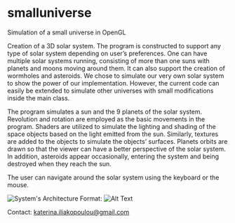 # smalluniverse

Simulation of a small universe in OpenGL

Creation of a 3D solar system. The program is constructed to support any type of solar system depending on user’s preferences. One can have multiple solar systems running, consisting of more than one suns with planets and moons moving around them. It can also support the creation of wormholes and asteroids. We chose to simulate our very own solar system to show the power of our implementation. However, the current code can easily be extended to simulate other universes with small modifications inside the main class.

The program simulates a sun and the 9 planets of the solar system. Revolution and rotation are employed as the basic movements in the program. Shaders are utilized to simulate the lighting and shading of the space objects based on the light emitted from the sun. Similarly, textures are added to the objects to simulate the objects’ surfaces. Planets orbits are drawn so that the viewer can have a better perspective of the solar system. In addition, asteroids appear occasionally, entering the system and being destroyed when they reach the sun.

The user can navigate around the solar system using the keyboard or the mouse.

![System's Architecture](/images/logo.png)
Format: ![Alt Text](url)

Contact: katerina.iliakopoulou@gmail.com

